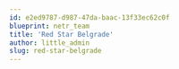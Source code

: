 ```yaml
---
id: e2ed9787-d987-47da-baac-13f33ec62c0f
blueprint: netr_team
title: 'Red Star Belgrade'
author: little_admin
slug: red-star-belgrade
---
```


